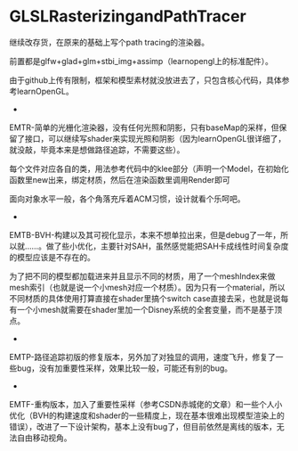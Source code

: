 # GLSLRasterizingandPathTracer
继续改存货，在原来的基础上写个path tracing的渲染器。

前置都是glfw+glad+glm+stbi_img+assimp（learnopengl上的标准配件）。

由于github上传有限制，框架和模型素材就没放进去了，只包含核心代码，具体参考learnOpenGL。

-

EMTR-简单的光栅化渲染器，没有任何光照和阴影，只有baseMap的采样，但保留了接口，可以继续写shader来实现光照和阴影（因为learnOpenGL很详细了，就没敲，毕竟本来是想做路径追踪，不需要这些）。

每个文件对应各自的类，用法参考代码中的klee部分（声明一个Model，在初始化函数里new出来，绑定材质，然后在渲染函数里调用Render即可

面向对象水平一般，各个角落充斥着ACM习惯，设计就看个乐呵吧。

-

EMTB-BVH-构建以及其可视化显示，本来不想单拉出来，但是debug了一年，所以就……。做了些小优化，主要针对SAH，虽然感觉能把SAH卡成线性时间复杂度的模型应该是不存在的。

为了把不同的模型都加载进来并且显示不同的材质，用了一个meshIndex来做mesh索引（也就是说一个小mesh对应一个材质）。因为只有一个material，所以不同材质的具体使用打算直接在shader里搞个switch case直接去采，也就是说每有一个小mesh就需要在shader里加一个Disney系统的全套变量，而不是基于顶点。

-

EMTP-路径追踪初版的修复版本，另外加了对独显的调用，速度飞升，修复了一些bug，没有加重要性采样，效果比较一般，可能还有别的bug。

-

EMTF-重构版本，加入了重要性采样（参考CSDN赤城佬的文章）和一些个人小优化（BVH的构建速度和shader的一些精度上，现在基本很难出现模型渲染上的错误），改进了一下设计架构，基本上没有bug了，但目前依然是离线的版本，无法自由移动视角。
